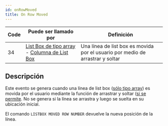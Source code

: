```yaml
---
id: onRowMoved
title: On Row Moved
---
```


| Code | Puede ser llamado por                                                                                                                                | Definición                                                                     |
| ---- | ---------------------------------------------------------------------------------------------------------------------------------------------------- | ------------------------------------------------------------------------------ |
| 34   | [List Box de tipo array](FormObjects/listbox_overview.md#array-list-boxes) - [Columna de List Box](FormObjects/listbox_overview.md#list-box-columns) | Una línea de list box es movida por el usuario por medio de arrastrar y soltar |

## Descripción

Este evento se genera cuando una línea de list box ([sólo tipo array](FormObjects/listbox_overview.md#array-list-boxes)) es movida por el usuario mediante la función de arrastrar y soltar ([si se permite](FormObjects/properties_Action.md#movable-rows). No se genera si la línea se arrastra y luego se suelta en su ubicación inicial.

El comando `LISTBOX MOVED ROW NUMBER` devuelve la nueva posición de la línea.
